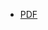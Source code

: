<ul class="cv">
<li><a href="cv/cv_olivia_guest.pdf">PDF</a>

<a href="https://github.com/oliviaguest/cv">
<i class="fa fa-github" aria-hidden="true"></i></a>
<a href="https://www.overleaf.com/read/zfwnyxkkdzxr"><i class="fa fa-leaf" aria-hidden="true"></i></a>


</li>

<!-- <li><a href="cv/cv_olivia_guest.html">HTML</a> -->
<!-- 
<a href="cv/cv_olivia_guest.html"><i class="fa fa-file-code-o" aria-hidden="true"></i></a><p style="font-size:0.9em">(made with <a href="https://github.com/coolwanglu/pdf2htmlEX">pdf2htmlEX</a>)</p>
-->
<!-- </li> -->
</ul>
